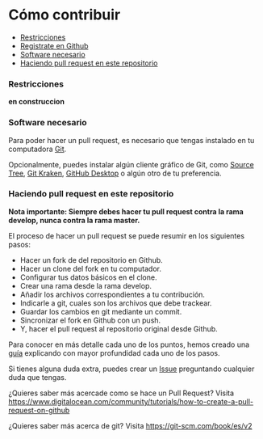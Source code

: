 
# Cómo contribuir

- [Restricciones](#restricciones)
- [Registrate en Github](create-github-account.md)
- [Software necesario](#software)
- [Haciendo pull request en este repositorio](#haciendo-pull-request)

<a name="restricciones"/>

### Restricciones 

**en construccion**

### Software necesario 

Para poder hacer un pull request, es necesario que tengas instalado en tu computadora [Git](https://git-scm.com/).

Opcionalmente, puedes instalar algún cliente gráfico de Git, como [Source Tree](https://www.sourcetreeapp.com/), [Git Kraken](https://www.gitkraken.com/), [GitHub Desktop](https://desktop.github.com/) o algún otro de tu preferencia.


<a name="haciendo-pull-request"/>

### Haciendo pull request en este repositorio

**Nota importante: Siempre debes hacer tu pull request contra la rama develop, nunca contra la rama master.**

El proceso de hacer un pull request se puede resumir en los siguientes pasos:

- Hacer un fork de del repositorio en Github.
- Hacer un clone del fork en tu computador.
- Configurar tus datos básicos en el clone.
- Crear una rama desde la rama develop.
- Añadir los archivos correspondientes a tu contribución.
- Indicarle a git, cuales son los archivos que debe trackear.
- Guardar los cambios en git mediante un commit.
- Sincronizar el fork en Github con un push.
- Y, hacer el pull request al repositorio original desde Github.

Para conocer en más detalle cada uno de los puntos, hemos creado una [guía](create-pull-request.md) explicando con mayor profundidad cada uno de los pasos.

Si tienes alguna duda extra, puedes crear un [Issue](https://github.com/MaracayGameJam/maracaygamejam.github.io/issues) preguntando cualquier duda que tengas.

¿Quieres saber más acercade como se hace un Pull Request? Visita https://www.digitalocean.com/community/tutorials/how-to-create-a-pull-request-on-github

¿Quieres saber más acerca de git? Visita https://git-scm.com/book/es/v2
